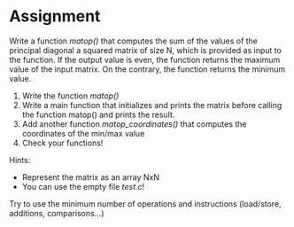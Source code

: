 # Assignment

Write a function _matop()_ that computes the sum of the values of the principal diagonal a squared matrix of size N, which is provided as input to the function. If the output value is even, the function returns the maximum value of the input matrix. On the contrary, the function returns the minimum value.
1. Write the function _matop()_
2. Write a main function that initializes and prints the matrix before calling the function matop() and prints the result.
3. Add another function _matop_coordinates()_ that computes the coordinates of the min/max value
4. Check your functions!

Hints:
* Represent the matrix as an array NxN
* You can use the empty file _test.c_!

Try to use the minimum number of operations and instructions (load/store, additions, comparisons…)
